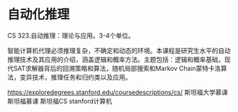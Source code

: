 # 自动化推理



CS 323.自动推理：理论与应用。3-4个单位。

智能计算机代理必须推理复杂，不确定和动态的环境。本课程是研究生水平的自动推理技术及其应用的介绍，涵盖逻辑和概率方法。主题包括：逻辑和概率基础，现代SAT求解器背后的回溯策略和算法，随机局部搜索和Markov Chain蒙特卡洛算法，变异技术，推理任务和归约类以及应用。


https://exploredegrees.stanford.edu/coursedescriptions/cs/
斯坦福大学慕课
斯坦福慕课
斯坦福CS
stanford计算机











